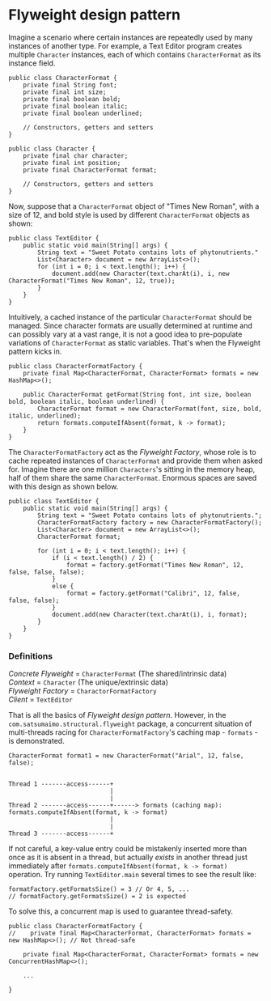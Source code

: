 # Flyweight design pattern
Imagine a scenario where certain instances are repeatedly used by many instances 
of another type. For example, a Text Editor program creates multiple `Character` instances, 
each of which contains `CharacterFormat` as its instance field.

```
public class CharacterFormat {
    private final String font;
    private final int size;
    private final boolean bold;
    private final boolean italic;
    private final boolean underlined;
    
    // Constructors, getters and setters
}

public class Character {
    private final char character;
    private final int position;
    private final CharacterFormat format;
    
    // Constructors, getters and setters
}
```

Now, suppose that a `CharacterFormat` object of "Times New Roman", with a size of 12, and bold style
is used by different `CharacterFormat` objects as shown:


```
public class TextEditor {
    public static void main(String[] args) {
        String text = "Sweet Potato contains lots of phytonutrients."
        List<Character> document = new ArrayList<>();
        for (int i = 0; i < text.length(); i++) {
            document.add(new Character(text.charAt(i), i, new CharacterFormat("Times New Roman", 12, true)); 
        }
    }
}
```

Intuitively, a cached instance of the particular `CharacterFormat` should be managed. 
Since character formats are usually determined at runtime and can possibly vary
at a vast range, it is not a good idea to pre-populate variations of `CharacterFormat` 
as static variables. That's when the Flyweight pattern kicks in.


```
public class CharacterFormatFactory {
    private final Map<CharacterFormat, CharacterFormat> formats = new HashMap<>();

    public CharacterFormat getFormat(String font, int size, boolean bold, boolean italic, boolean underlined) {
        CharacterFormat format = new CharacterFormat(font, size, bold, italic, underlined);
        return formats.computeIfAbsent(format, k -> format);
    }
}
```

The `CharacterFormatFactory` act as the *Flyweight Factory*, whose role is to cache repeated
instances of `CharacterFormat` and provide them when asked for. Imagine there are one million
`Characters`'s sitting in the memory heap, half of them share the same `CharacterFormat`.
Enormous spaces are saved with this design as shown below.


```
public class TextEditor {
    public static void main(String[] args) {
        String text = "Sweet Potato contains lots of phytonutrients.";
        CharacterFormatFactory factory = new CharacterFormatFactory();
        List<Character> document = new ArrayList<>();
        CharacterFormat format;
        
        for (int i = 0; i < text.length(); i++) {
            if (i < text.length() / 2) {
                format = factory.getFormat("Times New Roman", 12, false, false, false);
            }
            else {
                format = factory.getFormat("Calibri", 12, false, false, false);
            }
            document.add(new Character(text.charAt(i), i, format); 
        }
    }
}
```

### Definitions
*Concrete Flyweight* = `CharacterFormat` (The shared/intrinsic data)  
*Context* = `Character` (The unique/extrinsic data)  
*Flyweight Factory* = `CharactorFormatFactory`  
*Client* = `TextEditor`  

That is all the basics of *Flyweight design pattern*. However, in the `com.satsumaimo.structural.flyweight` package,
a concurrent situation of multi-threads racing for `CharacterFormatFactory`'s caching map - `formats` - 
is demonstrated.

```
CharacterFormat format1 = new CharacterFormat("Arial", 12, false, false);


Thread 1 -------access------+
                            |
                            |
Thread 2 -------access------+------> formats (caching map): formats.computeIfAbsent(format, k -> format)
                            |
                            |
Thread 3 -------access------+

```

If not careful, a key-value entry could be mistakenly inserted more than once as it is absent in a thread, but actually *exists* in 
another thread just immediately after `formats.computeIfAbsent(format, k -> format)` operation. Try running `TextEditor.main` several times to
see the result like:

```
formatFactory.getFormatsSize() = 3 // Or 4, 5, ...
// formatFactory.getFormatsSize() = 2 is expected
```
To solve this, a concurrent map is used to guarantee thread-safety.
```
public class CharacterFormatFactory {
//    private final Map<CharacterFormat, CharacterFormat> formats = new HashMap<>(); // Not thread-safe

    private final Map<CharacterFormat, CharacterFormat> formats = new ConcurrentHashMap<>();
    
    ...
    
}
```




